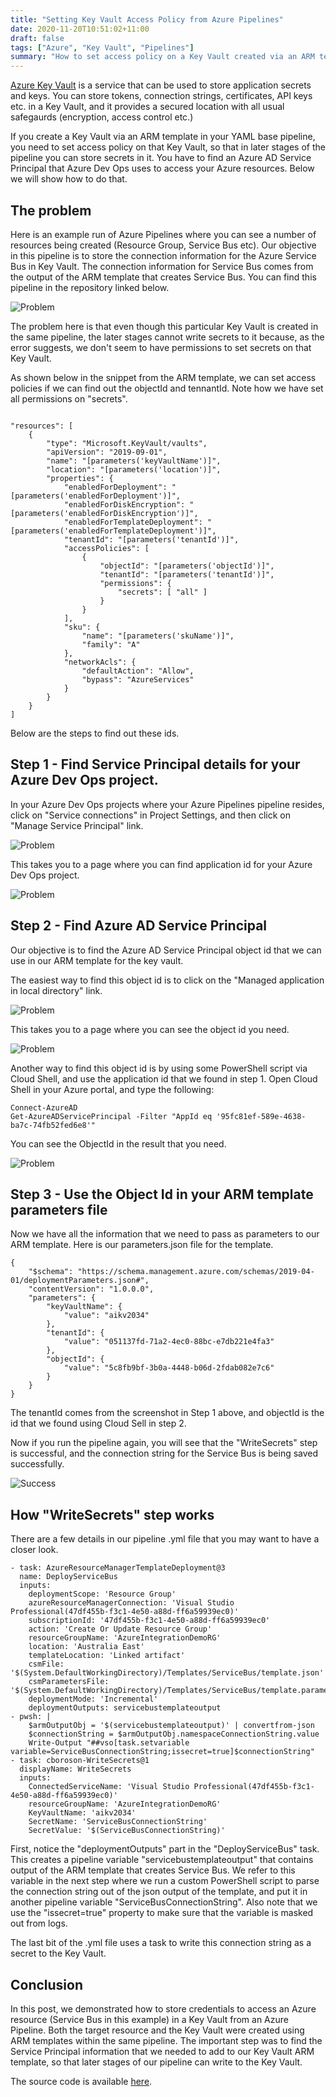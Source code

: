 ```yaml
---
title: "Setting Key Vault Access Policy from Azure Pipelines"
date: 2020-11-20T10:51:02+11:00
draft: false 
tags: ["Azure", "Key Vault", "Pipelines"]
summary: "How to set access policy on a Key Vault created via an ARM template."
---
```


<a href="https://docs.microsoft.com/en-us/azure/key-vault/general/" target="_blank">Azure Key Vault</a> is a service that can be used to store application secrets and keys. You can store tokens, connection strings, certificates, API keys etc. in a Key Vault, and it provides a secured location with all usual safegaurds (encryption, access control etc.)

If you create a Key Vault via an ARM template in your YAML base pipeline, you need to set access policy on that Key Vault, so that in later stages of the pipeline you can store secrets in it.  You have to find an Azure AD Service Principal that Azure Dev Ops uses to access your Azure resources.  Below we will show how to do that.

## The problem

 Here is an example run of Azure Pipelines where you can see a number of resources being created (Resource Group, Service Bus etc).  Our objective in this pipeline is to store the connection information for the Azure Service Bus in Key Vault.  The connection information for Service Bus comes from the output of the ARM template that creates Service Bus.  You can find this pipeline in the repository linked below.

![Problem](/img/setting-key-vault-access-policy-from-azure-pipelines/problem.jpg)

The problem here is that even though this particular Key Vault is created in the same pipeline, the later stages cannot write secrets to it because, as the error suggests, we don't seem to have permissions to set secrets on that Key Vault.

As shown below in the snippet from the ARM template, we can set access policies if we can find out the objectId and tennantId.  Note how we have set all permissions on "secrets".

```code

"resources": [
    {
        "type": "Microsoft.KeyVault/vaults",
        "apiVersion": "2019-09-01",
        "name": "[parameters('keyVaultName')]",
        "location": "[parameters('location')]",
        "properties": {
            "enabledForDeployment": "[parameters('enabledForDeployment')]",
            "enabledForDiskEncryption": "[parameters('enabledForDiskEncryption')]",
            "enabledForTemplateDeployment": "[parameters('enabledForTemplateDeployment')]",
            "tenantId": "[parameters('tenantId')]",
            "accessPolicies": [
                {
                    "objectId": "[parameters('objectId')]",
                    "tenantId": "[parameters('tenantId')]",
                    "permissions": {
                        "secrets": [ "all" ]
                    }
                }
            ],
            "sku": {
                "name": "[parameters('skuName')]",
                "family": "A"
            },
            "networkAcls": {
                "defaultAction": "Allow",
                "bypass": "AzureServices"
            }
        }
    }
]
```
Below are the steps to find out these ids.

## Step 1 - Find Service Principal details for your Azure Dev Ops project.

In your Azure Dev Ops projects where your Azure Pipelines pipeline resides, click on "Service connections" in Project Settings, and then click on "Manage Service Principal" link.

![Problem](/img/setting-key-vault-access-policy-from-azure-pipelines/Step1.jpg)

This takes you to a page where you can find application id for your Azure Dev Ops project.

![Problem](/img/setting-key-vault-access-policy-from-azure-pipelines/Step1A.jpg)

## Step 2 - Find Azure AD Service Principal
Our objective is to find the Azure AD Service Principal object id that we can use in our ARM template for the key vault.

The easiest way to find this object id is to click on the "Managed application in local directory" link.  

![Problem](/img/setting-key-vault-access-policy-from-azure-pipelines/Step1B.jpg)

This takes you to a page where you can see the object id you need.

![Problem](/img/setting-key-vault-access-policy-from-azure-pipelines/Step1C.jpg)

Another way to find this object id is by using some PowerShell script via Cloud Shell, and use the application id that we found in step 1.  Open Cloud Shell in your Azure portal, and type the following:

```code
Connect-AzureAD
Get-AzureADServicePrincipal -Filter "AppId eq '95fc81ef-589e-4638-ba7c-74fb52fed6e8'"
```
You can see the ObjectId in the result that you need.

![Problem](/img/setting-key-vault-access-policy-from-azure-pipelines/Step2.jpg)

## Step 3 - Use the Object Id in your ARM template parameters file

Now we have all the information that we need to pass as parameters to our ARM template.  Here is our parameters.json file for the template.

```code
{
    "$schema": "https://schema.management.azure.com/schemas/2019-04-01/deploymentParameters.json#",
    "contentVersion": "1.0.0.0",
    "parameters": {
        "keyVaultName": {
            "value": "aikv2034"
        },
        "tenantId": {
            "value": "051137fd-71a2-4ec0-88bc-e7db221e4fa3"
        },
        "objectId": {
            "value": "5c8fb9bf-3b0a-4448-b06d-2fdab082e7c6"
        }
    }
}
```
The tenantId comes from the screenshot in Step 1 above, and objectId is the id that we found using Cloud Sell in step 2.

Now if you run the pipeline again, you will see that the "WriteSecrets" step is successful, and the connection string for the Service Bus is being saved successfully.

![Success](/img/setting-key-vault-access-policy-from-azure-pipelines/Success.jpg)

## How "WriteSecrets" step works

There are a few details in our pipeline .yml file that you may want to have a closer look.

```code
- task: AzureResourceManagerTemplateDeployment@3
  name: DeployServiceBus
  inputs:
    deploymentScope: 'Resource Group'
    azureResourceManagerConnection: 'Visual Studio Professional(47df455b-f3c1-4e50-a88d-ff6a59939ec0)'
    subscriptionId: '47df455b-f3c1-4e50-a88d-ff6a59939ec0'
    action: 'Create Or Update Resource Group'
    resourceGroupName: 'AzureIntegrationDemoRG'
    location: 'Australia East'
    templateLocation: 'Linked artifact'
    csmFile: '$(System.DefaultWorkingDirectory)/Templates/ServiceBus/template.json'
    csmParametersFile: '$(System.DefaultWorkingDirectory)/Templates/ServiceBus/template.parameters.json'
    deploymentMode: 'Incremental'
    deploymentOutputs: servicebustemplateoutput
- pwsh: |
    $armOutputObj = '$(servicebustemplateoutput)' | convertfrom-json
    $connectionString = $armOutputObj.namespaceConnectionString.value
    Write-Output "##vso[task.setvariable variable=ServiceBusConnectionString;issecret=true]$connectionString"
- task: cboroson-WriteSecrets@1
  displayName: WriteSecrets
  inputs:
    ConnectedServiceName: 'Visual Studio Professional(47df455b-f3c1-4e50-a88d-ff6a59939ec0)'
    resourceGroupName: 'AzureIntegrationDemoRG'
    KeyVaultName: 'aikv2034'
    SecretName: 'ServiceBusConnectionString'
    SecretValue: '$(ServiceBusConnectionString)'
```
First, notice the "deploymentOutputs" part in the "DeployServiceBus" task.  This creates a pipeline variable "servicebustemplateoutput" that contains output of the ARM template that creates Service Bus.  We refer to this variable in the next step where we run a custom PowerShell script to parse the connection string out of the json output of the template, and put it in another pipeline variable "ServiceBusConnectionString".  Also note that we use the "issecret=true" property to make sure that the variable is masked out from logs.

The last bit of the .yml file uses a task to write this connection string as a secret to the Key Vault.

## Conclusion
In this post, we demonstrated how to store credentials to access an Azure resource (Service Bus in this example) in a Key Vault from an Azure Pipeline.  Both the target resource and the Key Vault were created using ARM templates within the same pipeline.  The important step was to find the Service Principal information that we needed to add to our Key Vault ARM template, so that later stages of our pipeline can write to the Key Vault.

The source code is available <a href="https://github.com/salmanalibanani/AzureIntegrationDemo" target="_blank">here</a>.







